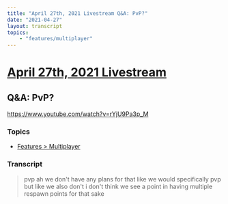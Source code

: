 ```yaml
---
title: "April 27th, 2021 Livestream Q&A: PvP?"
date: "2021-04-27"
layout: transcript
topics:
    - "features/multiplayer"
---
```

# [April 27th, 2021 Livestream](../2021-04-27.md)
## Q&A: PvP?
https://www.youtube.com/watch?v=rYjU9Pa3p_M

### Topics
* [Features > Multiplayer](../topics/features/multiplayer.md)

### Transcript

> pvp ah we don't have any plans for that like we would specifically pvp but like we also don't i don't think we see a point in having multiple respawn points for that sake

